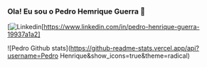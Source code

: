 ### Ola! Eu sou o Pedro Hemrique Guerra 👋
[![Linkedin](https://img.shields.io/badge/LinkedIn-0077B5?style=for-the-badge&logo=linkedin&logoColor=white)[https://www.linkedin.com/in/pedro-henrique-guerra-19937a1a2]

![Pedro Github stats](https://github-readme-stats.vercel.app/api?username=Pedro Henrique&show_icons=true&theme=radical)



